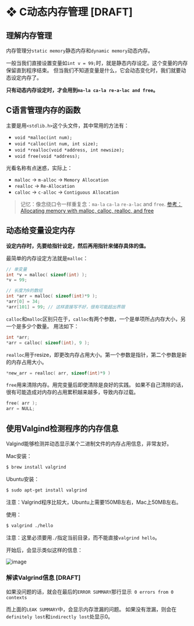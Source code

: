 # ❖ C动态内存管理 [DRAFT]


## 理解内存管理

内存管理分`static memory`静态内存和`dynamic memory`动态内存。

一般当我们直接设置变量如`int v = 99;`时，就是静态内存设定。这个变量的内存保留直到程序结束。
但当我们不知道变量是什么，它会动态变化时，我们就要动态设定内存了。

**只有动态内存设定时，才会用到`ma-la ca-la re-a-lac and free`。**



## C语言管理内存的函数

主要是用`<stdlib.h>`这个头文件，其中常用的方法有：
- `void *malloc(int num); `
- `void *calloc(int num, int size);`
- `void *realloc(void *address, int newsize); `
- `void free(void *address); `

光看名称有点迷惑，实际上：
- `malloc` -> `m-alloc` -> `Memory Allocation`
- `realloc` -> `Re-Allocation`
- `calloc` -> `c-alloc` -> `Contiguous Allocation`

> 记忆：像念绕口令一样重复念：`ma-la` `ca-la` `re-a-lac` and `free`.
[参考：Allocating memory with malloc, calloc, realloc, and free](https://www.youtube.com/watch?v=P6oqhAxV0dA&index=10&list=PL9IEJIKnBJjGsttQusXPNuEknLQ6leUfS&t=0s)




## 动态给变量设定内存

**设定内存时，先要给指针设定，然后再用指针来储存具体的值。**


最简单的内存设定方法就是`malloc`：
```c
// 单变量
int *v = malloc( sizeof(int) );
*v = 99;

// 长度为9的数组
int *arr = malloc( sizeof(int)*9 );
*arr[0] = 34;
*arr[101] = 99; // 这样直接写不好，很有可能超出界限
```

`calloc`和`malloc`区别只在于，`calloc`有两个参数，一个是单项所占内存大小，另一个是多少个数量。
用法如下：
```c
int *arr;
*arr = calloc( sizeof(int), 9 );
```

`realloc`用于resize，即更改内存占用大小。第一个参数是指针，第二个参数是新的内存占用大小。
```c
*new_arr = realloc( arr, sizeof(int)*9 )
```

`free`用来清除内存。用完变量后即使清除是良好的实践。
如果不自己清除的话，很有可能造成对内存的占用累积越来越多，导致内存过载。
```c
free( arr );
arr = NULL;
```



## 使用Valgind检测程序的内存信息

Valgind能够检测并动态显示某个二进制文件的内存占用信息，非常友好。

Mac安装：
```sh
$ brew install valgrind
```

Ubuntu安装：
```sh
$ sudo apt-get install valgrind
```

注意：Valgrind程序比较大，Ubuntu上需要150MB左右，Mac上50MB左右。

使用：
```sh
$ valgrind ./hello
```
注意：这里必须要用`./`指定当前目录，而不能直接`valgrind hello`。

开始后，会显示类似这样的信息：

![image](https://user-images.githubusercontent.com/14041622/52073522-adb95c00-25c2-11e9-8529-4fa8b82fb406.png)

### 解读Valgrind信息 [DRAFT]

如果没问题的话，就会在最后的`ERROR SUMMARY`那行显示` 0 errors from 0 contexts`

而上面的`LEAK SUMMARY`中，会显示内存泄漏的问题。
如果没有泄漏，则会在`definitely lost`和`indirectly lost`处显示0。